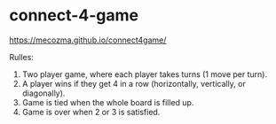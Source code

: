 # connect-4-game
https://mecozma.github.io/connect4game/

Rulles:
  1. Two player game, where each player takes turns (1 move per turn). 
  2. A player wins if they get 4 in a row (horizontally, vertically, or diagonally). 
  3. Game is tied when the whole board is filled up. 
  4. Game is over when 2 or 3 is satisfied.
